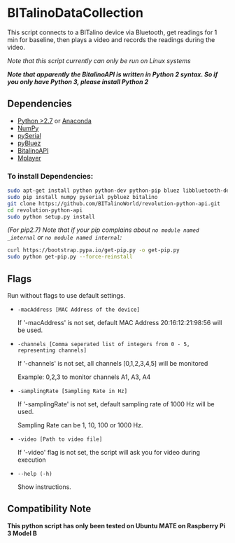 # BITalinoDataCollection

This script connects to a BITalino device via Bluetooth, get readings for 1 min for baseline, then plays a video and records the readings during the video.

*Note that this script currently can only be run on Linux systems*

***Note that apparently the BitalinoAPI is written in Python 2 syntax. So if you only have Python 3, please install Python 2***

## Dependencies
* [Python >2.7](https://www.python.org/downloads/) or [Anaconda](https://www.continuum.io/downloads)
* [NumPy](https://pypi.python.org/pypi/numpy)
* [pySerial](https://pypi.python.org/pypi/pyserial)
* [pyBluez](https://pypi.python.org/pypi/PyBluez/)
* [BitalinoAPI](https://github.com/BITalinoWorld/revolution-python-api)
* [Mplayer](http://www.mplayerhq.hu)

### To install Dependencies:
```sh
sudo apt-get install python python-dev python-pip bluez libbluetooth-dev mplayer
sudo pip install numpy pyserial pybluez bitalino
git clone https://github.com/BITalinoWorld/revolution-python-api.git
cd revolution-python-api
sudo python setup.py install
```
*(For pip2.7) Note that if your pip complains about `no module named _internal` or `no module named internal`:*

```sh
curl https://bootstrap.pypa.io/get-pip.py -o get-pip.py
sudo python get-pip.py --force-reinstall
```

## Flags

Run without flags to use default settings.

* `-macAddress [MAC Address of the device]`

    If '-macAddress' is not set, default MAC Address 20:16:12:21:98:56 will be used.

* `-channels [Comma seperated list of integers from 0 - 5, representing channels]`

    If '-channels' is not set, all channels [0,1,2,3,4,5] will be monitored

    Example: 0,2,3 to monitor channels A1, A3, A4

* `-samplingRate [Sampling Rate in Hz]`

    If '-samplingRate' is not set, default sampling rate of 1000 Hz will be used.
 
    Sampling Rate can be 1, 10, 100 or 1000 Hz.

* `-video [Path to video file]`

    If '-video' flag is not set, the script will ask you for video during execution

* `--help (-h)`

    Show instructions.

## Compatibility Note
**This python script has only been tested on Ubuntu MATE on Raspberry Pi 3 Model B**
